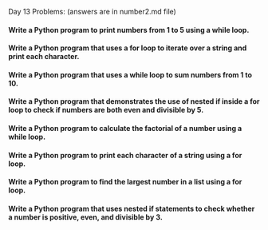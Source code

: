 Day 13 Problems: (answers are in number2.md file)

#### Write a Python program to print numbers from 1 to 5 using a while loop.
#### Write a Python program that uses a for loop to iterate over a string and print each character.
#### Write a Python program that uses a while loop to sum numbers from 1 to 10.
#### Write a Python program that demonstrates the use of nested if inside a for loop to check if numbers are both even and divisible by 5.
#### Write a Python program to calculate the factorial of a number using a while loop.
#### Write a Python program to print each character of a string using a for loop.
#### Write a Python program to find the largest number in a list using a for loop.
#### Write a Python program that uses nested if statements to check whether a number is positive, even, and divisible by 3.

